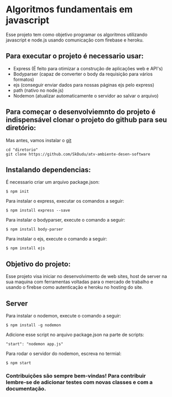# Algoritmos fundamentais em javascript

Esse projeto tem como objetivo programar os algoritmos utilizando javascript e node.js usando comunicação com firebase e heroku. 

## Para executar o projeto é necessario usar:
- Express (É feito para otimizar a construção de aplicações web e API's)
- Bodyparser (capaz de converter o body da requisição para vários formatos)
- ejs (conseguir enviar dados para nossas páginas ejs pelo express)
- path (nativo no node.js)
- Nodemon (atualizar automaticamente o servidor ao salvar o arquivo)

## Para começar o desenvolviemnto do projeto é indispensável clonar o projeto do github para seu diretório:
Mas antes, vamos instalar o [git](http://git-scm.com/download/win)

```
cd "diretorio"
git clone https://github.com/SkDudu/atv-ambiente-desen-software

```
## Instalando dependencias:
É necessario criar um arquivo package.json:
```
$ npm init
```

Para instalar o express, executar os comandos a seguir:
```
$ npm install express --save
```

Para instalar o bodyparser, execute o comando a seguir:
```
$ npm install body-parser
```

Para instalar o ejs, execute o comando a seguir:
```
$ npm install ejs
```

## Objetivo do projeto:
Esse projeto visa iniciar no desenvolvimento de web sites, host de server na sua maquina com ferramentas voltadas para o mercado de trabalho e usando o firebse como autenticação e heroku no hosting do site.

## Server
Para instalar o nodemon, execute o comando a seguir:
```
$ npm install -g nodemon
```
Adicione esse script no arquivo package.json na parte de scripts:
```
"start": "nodemon app.js"
```
Para rodar o servidor do nodemon, escreva no termial:
```
$ npm start
```

### Contribuições são sempre bem-vindas! Para contribuir lembre-se de adicionar testes com novas classes e com a documentação.
 